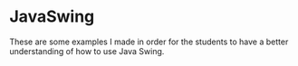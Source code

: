 # JavaSwing
These are some examples I made in order for the students to have a better understanding of how to use Java Swing.
